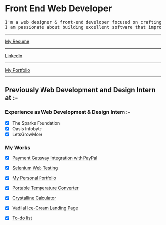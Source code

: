 
<h1>Front End Web Developer</h1>
<pre>
I'm a web designer & front‑end developer focused on crafting clean & user‑friendly experiences, 
I am passionate about building excellent software that improves the lives of those around me
</pre>


<hr>

[My Resume](https://drive.google.com/file/d/1R5q3L_uYrZWfjPX6bl2zXll8KKao-11g/view?usp=sharing)
<hr>

[Linkedin](https://www.linkedin.com/in/abhay-dusane-93844b228/)
<hr>

[My Portfolio](https://bit.ly/3aCsPki)
<hr>
<h2>Previously Web Development and Design Intern at :- </h2>


### Experience as Web Development & Design Intern :-

- [x] The Sparks Foundation
- [x] Oasis Infobyte
- [x] LetsGrowMore

### My Works

- [x] [Payment Gateway Integration with PayPal](https://bit.ly/3RygtKJ)
- [x] [Selenium Web Testing](https://bit.ly/3nNnvxC)
- [x] [My Personal Portfolio](https://bit.ly/3aCsPki)
- [x] [Portable Temperature Converter](https://lnkd.in/g7FKkxfd)
- [x] [Crystalline Calculator](https://bit.ly/3IHXut2)
- [x] [Vadilal Ice-Cream Landing Page](https://bit.ly/3yKfrmi)
- [x] [To-do list](https://bit.ly/3o6XFoC)


